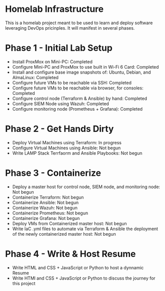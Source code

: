 # Homelab Infrastructure 
This is a homelab project meant to be used to learn and deploy software leveraging DevOps pricinples. It will manifest in several phases. 

# Phase 1 - Initial Lab Setup
- Install ProxMox on Mini-PC: Completed
- Configure Mini-PC and ProxMox to use built in Wi-Fi 6 Card: Completed
- Install and configure base image snapshots of: Ubuntu, Debian, and AlmaLinux: Completed
- Configure future VMs to be reachable via SSH: Completed
- Configure future VMs to be reachable via browser, for consoles: Completed
- Configure control node (Terraform & Ansible) by hand: Completed
- Configure SIEM Node using Wazuh: Completed
- Configure monitoring node (Prometheus + Grafana): Completed
# Phase 2 - Get Hands Dirty
- Deploy Virtual Machines using Terraform: In progress
- Configure Virtual Machines using Ansible: Not begun
- Write LAMP Stack Terrfaorm and Ansible Playbooks: Not begun
# Phase 3 - Containerize
- Deploy a master host for control node, SIEM node, and monitoring node: Not begun
- Containerize Terraform: Not begun
- Containerize Ansible: Not begun
- Containerize Wazuh: Not begun
- Containerize Prometheus: Not begun
- Containerize Grafana: Not begun
- Deploy VMs from Containerized master host: Not begun
- Write IaC .yml files to automate via Terraform & Ansible the deployment of the newly containerized master host: Not begun
# Phase 4 - Write & Host Resume
- Write HTML and CSS + JavaScript or Python to host a dynnamic Resume
- Write HTMl and CSS + JavaScript or Python to discuss the journey for this project